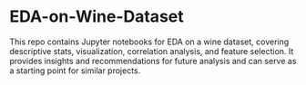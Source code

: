 # EDA-on-Wine-Dataset
This repo contains Jupyter notebooks for EDA on a wine dataset, covering descriptive stats, visualization, correlation analysis, and feature selection. It provides insights and recommendations for future analysis and can serve as a starting point for similar projects.
